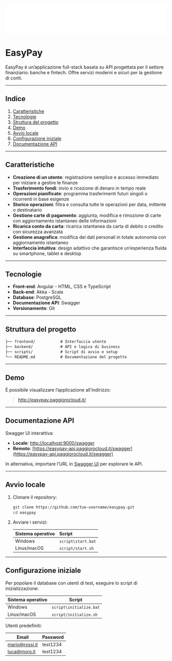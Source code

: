 ![EasyPay](frontend/public/logo-white.png)

# EasyPay

EasyPay è un’applicazione full-stack basata su API progettata per il settore finanziario: banche e
fintech. Offre servizi moderni e sicuri per la gestione di conti.

---

## Indice

1. [Caratteristiche](#caratteristiche)
2. [Tecnologie](#tecnologie)
3. [Struttura del progetto](#struttura-del-progetto)
4. [Demo](#demo)
5. [Avvio locale](#avvio-locale)
6. [Configurazione iniziale](#configurazione-iniziale)
7. [Documentazione API](#documentazione-api)

---

## Caratteristiche

- **Creazione di un utente**: registrazione semplice e accesso immediato per iniziare a gestire le finanze
- **Trasferimento fondi**: invio e ricezione di denaro in tempo reale
- **Operazioni pianificate**: programma trasferimenti futuri singoli o ricorrenti in base esigenze
- **Storico operazioni**: filtra e consulta tutte le operazioni per data, mittente o destinatario
- **Gestione carte di pagamento**: aggiunta, modifica e rimozione di carte con aggiornamento istantaneo delle
  informazioni
- **Ricarica conto da carta**: ricarica istantanea da carta di debito o credito con sicurezza avanzata
- **Gestione anagrafica**: modifica dei dati personali in totale autonomia con aggiornamento istantaneo
- **Interfaccia intuitiva**: design adattivo che garantisce un’esperienza fluida su smartphone, tablet e desktop

---

## Tecnologie

- **Front-end**: Angular - HTML, CSS e TypeScript
- **Back-end**: Akka - Scala
- **Database**: PostgreSQL
- **Documentazione API**: Swagger
- **Versionamento**: Git

---

## Struttura del progetto

```
├── frontend/           # Interfaccia utente
├── backend/            # API e logica di business
├── scripts/            # Script di avvio e setup
└── README.md           # Documentazione del progetto
```

---

## Demo

È possibile visualizzare l’applicazione all’indirizzo:

> http://easypay.paggiorocloud.it/

---

## Documentazione API

Swagger UI interattiva:

- **Locale**: [http://localhost:9000/swagger](http://localhost:9000/swagger)
- **Remoto**: [https://easypay-api.paggiorocloud.it/swagger](https://easypay-api.paggiorocloud.it/swagger)

In alternativa, importare l’URL in [Swagger UI](https://petstore.swagger.io/) per esplorare le API.

---

## Avvio locale

1. Clonare il repository:
    ```bash
    git clone https://github.com/tuo-username/easypay.git
    cd easypay
    ```
2. Avviare i servizi:

    | Sistema operativo | Script             |
    |-------------------|--------------------|
    | Windows           | `script\start.bat` |
    | Linux/macOS       | `script/start.sh`  |

---

## Configurazione iniziale

Per popolare il database con utenti di test, eseguire lo script di inizializzazione:

| Sistema operativo | Script                  |
|-------------------|-------------------------|
| Windows           | `script\initialize.bat` |
| Linux/macOS       | `script/initialize.sh`  |

Utenti predefiniti:

| Email          | Password |
|----------------|----------|
| mario@rossi.it | test1234 |
| luca@moro.it   | test1234 |